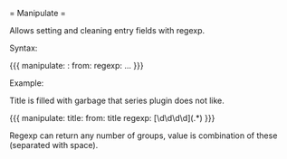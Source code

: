 = Manipulate =

Allows setting and cleaning entry fields with regexp.

Syntax:

{{{
manipulate:
  <field>:
    from: <field>
    regexp: ...
}}}

Example:

Title is filled with garbage that series plugin does not like.

{{{
manipulate:
  title:
    from: title
    regexp: \[\d\d\d\d\](.*)
}}}

Regexp can return any number of groups, value is combination of these (separated with space).